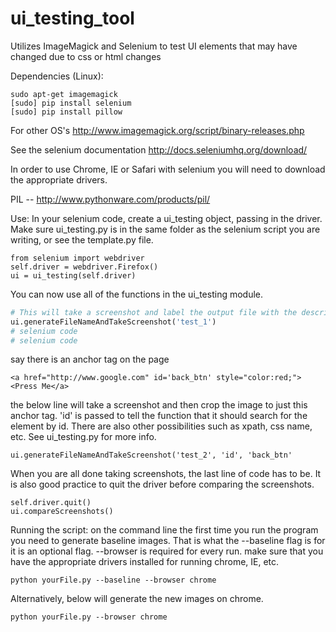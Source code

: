 ui_testing_tool
===============

Utilizes ImageMagick and Selenium to test UI elements that may have changed due to css or html changes


Dependencies (Linux):

```
sudo apt-get imagemagick
[sudo] pip install selenium
[sudo] pip install pillow
```

For other OS's http://www.imagemagick.org/script/binary-releases.php

See the selenium documentation http://docs.seleniumhq.org/download/

In order to use Chrome, IE or Safari with selenium you will need to download the appropriate drivers.

PIL -- http://www.pythonware.com/products/pil/

Use:
In your selenium code, create a ui_testing object, passing in the driver. Make sure ui_testing.py is in the same folder as the selenium script you are writing, or see the template.py file. 
```
from selenium import webdriver
self.driver = webdriver.Firefox()
ui = ui_testing(self.driver)
```
You can now use all of the functions in the ui_testing module.

```Python
# This will take a screenshot and label the output file with the description 'test_1'
ui.generateFileNameAndTakeScreenshot('test_1')
# selenium code
# selenium code
```
say there is an anchor tag on the page

```
<a href="http://www.google.com" id='back_btn' style="color:red;"><Press Me</a>
```
the below line will take a screenshot and then crop the image to just this anchor tag.
'id' is passed to tell the function that it should search for the element by id. There are also other possibilities such as xpath, css name, etc. See ui_testing.py for more info.
```
ui.generateFileNameAndTakeScreenshot('test_2', 'id', 'back_btn'

```
When you are all done taking screenshots, the last line of code has to be. It is also good practice to quit the driver before comparing the screenshots.
```
self.driver.quit()
ui.compareScreenshots()
```
Running the script:
on the command line
the first time you run the program you need to generate baseline images. That is what the --baseline flag is for it is an optional flag.
--browser is required for every run. make sure that you have the appropriate drivers installed for running chrome, IE, etc.
```
python yourFile.py --baseline --browser chrome
```
Alternatively, below will generate the new images on chrome.
```
python yourFile.py --browser chrome 
```
